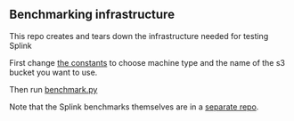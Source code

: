 ## Benchmarking infrastructure

This repo creates and tears down the infrastructure needed for testing Splink

First change [the constants](benchmarking_functions/constants.py) to choose machine type and the name of the s3 bucket you want to use.

Then run [benchmark.py](benchmark.py)

Note that the Splink benchmarks themselves are in a [separate repo](https://github.com/robinl/run_splink_benchmarks_in_ec2).
